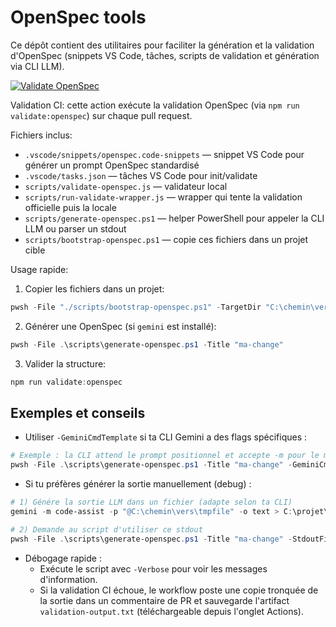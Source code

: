 # OpenSpec tools

Ce dépôt contient des utilitaires pour faciliter la génération et la validation d'OpenSpec (snippets VS Code, tâches, scripts de validation et génération via CLI LLM).

[![Validate OpenSpec](https://github.com/sebschopf/openspec-tools/actions/workflows/validate-openspec.yml/badge.svg)](https://github.com/sebschopf/openspec-tools/actions/workflows/validate-openspec.yml)

Validation CI: cette action exécute la validation OpenSpec (via `npm run validate:openspec`) sur chaque pull request.

Fichiers inclus:
- `.vscode/snippets/openspec.code-snippets` — snippet VS Code pour générer un prompt OpenSpec standardisé
- `.vscode/tasks.json` — tâches VS Code pour init/validate
- `scripts/validate-openspec.js` — validateur local
- `scripts/run-validate-wrapper.js` — wrapper qui tente la validation officielle puis la locale
- `scripts/generate-openspec.ps1` — helper PowerShell pour appeler la CLI LLM ou parser un stdout
- `scripts/bootstrap-openspec.ps1` — copie ces fichiers dans un projet cible

Usage rapide:

1. Copier les fichiers dans un projet:

```powershell
pwsh -File "./scripts/bootstrap-openspec.ps1" -TargetDir "C:\chemin\vers\mon-projet"
```

2. Générer une OpenSpec (si `gemini` est installé):

```powershell
pwsh -File .\scripts\generate-openspec.ps1 -Title "ma-change"
```

3. Valider la structure:

```powershell
npm run validate:openspec
```

Exemples et conseils
--------------------

- Utiliser `-GeminiCmdTemplate` si ta CLI Gemini a des flags spécifiques :

```powershell
# Exemple : la CLI attend le prompt positionnel et accepte -m pour le model
pwsh -File .\scripts\generate-openspec.ps1 -Title "ma-change" -GeminiCmdTemplate "gemini {promptfile} -m code-assist -o text > {outfile}" -Verbose
```

- Si tu préfères générer la sortie manuellement (debug) :

```powershell
# 1) Génére la sortie LLM dans un fichier (adapte selon ta CLI)
gemini -m code-assist -p "@C:\chemin\vers\tmpfile" -o text > C:\projet\openspec\changes\ma-change\stdout.txt

# 2) Demande au script d'utiliser ce stdout
pwsh -File .\scripts\generate-openspec.ps1 -Title "ma-change" -StdoutFile "C:\projet\openspec\changes\ma-change\stdout.txt" -Verbose
```

- Débogage rapide :
	- Exécute le script avec `-Verbose` pour voir les messages d'information.
	- Si la validation CI échoue, le workflow poste une copie tronquée de la sortie dans un commentaire de PR et sauvegarde l'artifact `validation-output.txt` (téléchargeable depuis l'onglet Actions).

